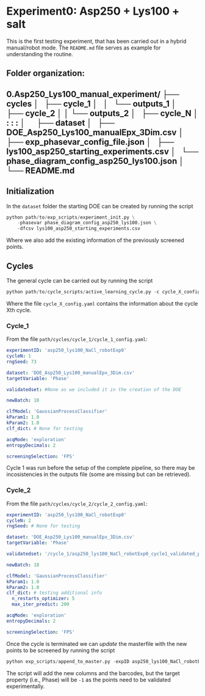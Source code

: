 # Experiment0: Asp250 + Lys100 + salt

This is the first testing experiment, that has been carried out in a hybrid manual/robot mode.
The `README.md` file serves as example for understanding the routine.

Folder organization:
---
0.Asp250_Lys100_manual_experiment/
├── cycles
│   ├── cycle_1
│   │   └── **outputs_1**
│   ├── cycle_2
│   │   └── **outputs_2**
│   ├── cycle_N
│   :   :   :
│      
├── dataset
│   ├── DOE_Asp250_Lys100_manualEpx_3Dim.csv
│   ├── exp_phasevar_config_file.json
│   ├── lys100_asp250_starting_experiments.csv
│   └── phase_diagram_config_asp250_lys100.json
│
└── README.md
---

## Initialization

In the `dataset` folder the starting DOE can be created by running the script

```python
python path/to/exp_scripts/experiment_init.py \
    -phasevar phase_diagram_config_asp250_lys100.json \
    -dfcsv lys100_asp250_starting_experiments.csv
```

Where we also add the existing information of the previously screened points.

## Cycles

The general cycle can be carried out by running the script

```python
python path/to/cycle_scripts/active_learning_cycle.py -c cycle_X_config.yaml
```

Where the file `cycle_X_config.yaml` contains the information about the cycle Xth cycle.

### Cycle_1

From the file `path/cycles/cycle_1/cycle_1_config.yaml`:

```yaml
experimentID: 'asp250_lys100_NaCl_robotExp0'
cycleN: 1
rngSeed: 73

dataset: 'DOE_Asp250_Lys100_manualEpx_3Dim.csv'
targetVariable: 'Phase'

validatedset: #None as we included it in the creation of the DOE

newBatch: 18

clfModel: 'GaussianProcessClassifier'
kParam1: 1.0
kParam2: 1.0
clf_dict: # None for testing

acqMode: 'exploration'
entropyDecimals: 2

screeningSelection: 'FPS'
```

Cycle 1 was run before the setup of the complete pipeline, so there may be incosistencies in the outputs file (some are missing but can be retrieved).


### Cycle_2

From the file `path/cycles/cycle_2/cycle_2_config.yaml`:

```yaml
experimentID: 'asp250_lys100_NaCl_robotExp0'
cycleN: 2
rngSeed: # None for testing

dataset: 'DOE_Asp250_Lys100_manualEpx_3Dim.csv'
targetVariable: 'Phase'

validatedset: '/cycle_1/asp250_lys100_NaCl_robotExp0_cycle1_validated_points.csv'

newBatch: 18

clfModel: 'GaussianProcessClassifier'
kParam1: 1.0
kParam2: 1.0
clf_dict: # testing additional info
  n_restarts_optimizer: 5
  max_iter_predict: 200

acqMode: 'exploration'
entropyDecimals: 2

screeningSelection: 'FPS'
```

Once the cycle is terminated we can _update_ the masterfile with the new points to be screened by running the script
```python
python exp_scripts/append_to_master.py -expID asp250_lys100_NaCl_robotExp0 -ncycle 2
```

The script will add the new columns and the barcodes, but the target property (i.e., Phase) will be `-1` as the points need to be validated experimentally.